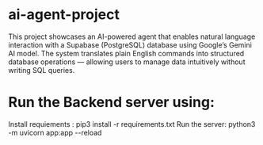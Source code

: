 # ai-agent-project
This project showcases an AI-powered agent that enables natural language interaction with a Supabase (PostgreSQL) database using Google’s Gemini AI model. The system translates plain English commands into structured database operations — allowing users to manage data intuitively without writing SQL queries.


# Run the Backend server using:
Install requiements : pip3 install -r requirements.txt
Run the server: python3 -m uvicorn app:app --reload

